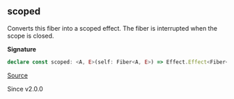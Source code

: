 ## scoped

Converts this fiber into a scoped effect. The fiber is interrupted when the
scope is closed.

**Signature**

```ts
declare const scoped: <A, E>(self: Fiber<A, E>) => Effect.Effect<Fiber<A, E>, never, Scope.Scope>
```

[Source](https://github.com/Effect-TS/effect/tree/main/packages/effect/src/Fiber.ts#L669)

Since v2.0.0